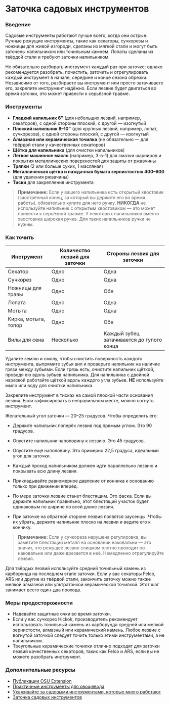 # Заточка садовых инструментов

### Введение

Садовые инструменты работают лучше всего, когда они острые. Ручные режущие инструменты, такие как секаторы, сучкорезы и ножницы для живой изгороди, сделаны из мягкой стали и могут быть заточены напильником или точильным камнем. Лопаты сделаны из твёрдой стали и требуют заточки напильником.

Не обязательно разбирать инструмент каждый раз при заточке; однако рекомендуется разобрать, почистить, заточить и отрегулировать каждый инструмент в начале, середине и конце сезона обрезки. Независимо от того, разбираете вы инструмент или просто затачиваете его, закрепите инструмент надёжно. Если лезвие будет двигаться во время заточки, это может привести к серьёзной травме.

### Инструменты

- **Гладкий напильник 6"** (для небольших лезвий, например, секаторов), с одной стороны плоский, с другой — изогнутый
- **Плоский напильник 8–10"** (для крупных лезвий, например, лопат, сучкорезов), с одной стороны плоский, с другой — изогнутый
- **Алмазная или керамическая точилка** (не обязательно — для твёрдой стали у качественных секаторов)
- **Щётка для напильника** (для очистки напильников)
- **Лёгкое машинное масло** (например, 3-в-1) для смазки шарниров и покрытия металлических поверхностей для защиты от ржавчины
- **Тряпки** (2 или больше сухих, 1 масляная)
- **Металлическая щётка и наждачная бумага зернистостью 400–600** (для удаления ржавчины)
- **Тиски** для закрепления инструмента

> **Примечание:** Если у вашего напильника есть открытый хвостовик (заострённый конец, за который вы держите его во время работы), обязательно купите для него ручку. **НИКОГДА** не используйте напильник с открытым хвостовиком — это может привести к серьёзной травме. У некоторых напильников вместо хвостовика широкая ручка. Для таких напильников ручки не нужны.

### Как точить


| Инструмент              | Количество лезвий для заточки | Стороны лезвия для заточки              |
|-------------------------|-------------------------------|------------------------------------------|
| Секатор                 | Одно                          | Одна                                     |
| Сучкорез                | Одно                          | Одна                                     |
| Ножницы для травы       | Одно                          | Обе                                      |
| Лопата                  | Одно                          | Одна                                     |
| Мотыга                  | Одно                          | Одна                                     |
| Кирка, мотыга, топор    | Одно                          | Обе                                      |
| Вилы для сена           | Несколько                     | Каждый зубец затачивается до тупого конца|


Удалите землю и смолу, чтобы очистить поверхность каждого инструмента, выпрямите зубья вил и проверьте напильник на наличие грязи между зубьями. Если грязь есть, очистите напильник щёткой, проводя ею вдоль зубьев напильника. Для напильника с двойной нарезкой работайте щёткой вдоль каждого угла зубьев. **НЕ** используйте мыло или воду для очистки напильника.


Закрепите инструмент в тисках на самой плоской части основания лезвия. Если зафиксировать в неправильном месте, можно согнуть инструмент.


Желательный угол заточки — 20–25 градусов. Чтобы определить его:

- Держите напильник поперёк лезвия под прямым углом. Это 90 градусов.
- Опустите напильник наполовину к лезвию. Это 45 градусов.
- Опустите ещё наполовину. Это примерно 22,5 градуса, идеальный угол для заточки.


- Каждый проход напильником должен идти параллельно лезвию и покрывать всю длину лезвия.
- Прикладывайте равномерное давление от кончика к основанию только при движении вперёд.
- По мере заточки лезвие станет блестящим. Это фаска. Если вы держите напильник правильно, этот блестящий участок будет одинаковым по ширине по всей длине лезвия.
- При заточке на обратной стороне лезвия появятся заусенцы. Чтобы их убрать, держите напильник плоско на лезвии и ведите его к кончику.

> **Примечание:** Если у сучкореза нарушена регулировка, вы заметите блестящий металл на основании наковальни — это значит, что режущее лезвие слишком плотно проходит по наковальне или даже врезается в неё. Немедленно отрегулируйте лезвия.


Для твёрдых лезвий используйте средний точильный камень из карборунда на последнем этапе заточки. Если у вас секаторы Felco, ARS или другие из твёрдой стали, закончить заточку можно также мелкой алмазной или ультратонкой керамической точилкой. Этот шаг занимает всего один-два прохода.

### Меры предосторожности

- Надевайте защитные очки во время заточки.
- Если у вас сучкорез Hickok, производитель рекомендует использовать точильный камень из карборунда средней или мелкой зернистости, алмазный или керамический камень. Любое лезвие с вогнутой заточкой следует точить только этими инструментами, а не напильником.
- Треугольные керамические точилки отлично подходят для заточки лезвий качественных секаторов, таких как Felco и ARS, если вы не можете разобрать инструмент.

### Дополнительные ресурсы

- [Публикации OSU Extension](https://catalog.extension.oregonstate.edu)
- [Практичные инструменты для овощевода](http://extension.oregonstate.edu/gardening/practical-tools-vegetable-gardener)
- [Ухаживайте за садовыми инструментами, которые много работают](http://extension.oregonstate.edu/gardening/take-good-care-hard-working-garden-tools)
- [Заточка садовых инструментов](http://extension.oregonstate.edu/benton/sites/default/files/sharpgdn_insights2012.pdf)
